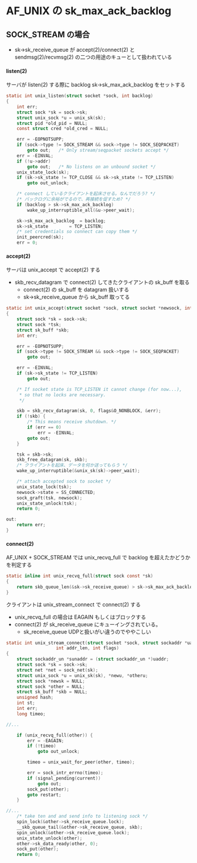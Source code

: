 # AF_UNIX の sk_max_ack_backlog

## SOCK_STREAM の場合

 * sk->sk_receive_queue が accept(2)/connect(2) と sendmsg(2)/recvmsg(2) の二つの用途のキューとして扱われている

#### listen(2) 

サーバが listen(2) する際に backlog sk->sk_max_ack_backlog をセットする

```c
static int unix_listen(struct socket *sock, int backlog)
{
	int err;
	struct sock *sk = sock->sk;
	struct unix_sock *u = unix_sk(sk);
	struct pid *old_pid = NULL;
	const struct cred *old_cred = NULL;

	err = -EOPNOTSUPP;
	if (sock->type != SOCK_STREAM && sock->type != SOCK_SEQPACKET)
		goto out;	/* Only stream/seqpacket sockets accept */
	err = -EINVAL;
	if (!u->addr)
		goto out;	/* No listens on an unbound socket */
	unix_state_lock(sk);
	if (sk->sk_state != TCP_CLOSE && sk->sk_state != TCP_LISTEN)
		goto out_unlock;

	/* connect しているクライアントを起床させる。なんでだろう? */
	/* バックログに余裕がでるので、再接続を促すため? */
	if (backlog > sk->sk_max_ack_backlog)
		wake_up_interruptible_all(&u->peer_wait);

	sk->sk_max_ack_backlog	= backlog;
	sk->sk_state		= TCP_LISTEN;
	/* set credentials so connect can copy them */
	init_peercred(sk);
	err = 0;
```

#### accept(2)

サーバは unix_accept で accept(2) する

 * skb_recv_datagram で connect(2) してきたクライアントの sk_buff を取る
   * connect(2) の sk_buff を datagram 扱いする
   * sk->sk_receive_queue から sk_buff 取ってる

```c
static int unix_accept(struct socket *sock, struct socket *newsock, int flags)
{
	struct sock *sk = sock->sk;
	struct sock *tsk;
	struct sk_buff *skb;
	int err;

	err = -EOPNOTSUPP;
	if (sock->type != SOCK_STREAM && sock->type != SOCK_SEQPACKET)
		goto out;

	err = -EINVAL;
	if (sk->sk_state != TCP_LISTEN)
		goto out;

	/* If socket state is TCP_LISTEN it cannot change (for now...),
	 * so that no locks are necessary.
	 */

	skb = skb_recv_datagram(sk, 0, flags&O_NONBLOCK, &err);
	if (!skb) {
		/* This means receive shutdown. */
		if (err == 0)
			err = -EINVAL;
		goto out;
	}

	tsk = skb->sk;
	skb_free_datagram(sk, skb);
    /* クライアントを起床、データを何か送ってもらう */
	wake_up_interruptible(&unix_sk(sk)->peer_wait);

	/* attach accepted sock to socket */
	unix_state_lock(tsk);
	newsock->state = SS_CONNECTED;
	sock_graft(tsk, newsock);
	unix_state_unlock(tsk);
	return 0;

out:
	return err;
}
```

#### connect(2)

AF_UNIX + SOCK_STREAM では unix_recvq_full で backlog を超えたかどうかを判定する

```c
static inline int unix_recvq_full(struct sock const *sk)
{
	return skb_queue_len(&sk->sk_receive_queue) > sk->sk_max_ack_backlog;
}
```

クライアントは unix_stream_connect で connect(2) する

 * unix_recvq_full の場合は EAGAIN もしくはブロックする
 * connect(2) が sk_receive_queue にキューイングされている。
   * sk_receive_queue UDPと扱いがい違うのでややこしい

```c
static int unix_stream_connect(struct socket *sock, struct sockaddr *uaddr,
			       int addr_len, int flags)
{
	struct sockaddr_un *sunaddr = (struct sockaddr_un *)uaddr;
	struct sock *sk = sock->sk;
	struct net *net = sock_net(sk);
	struct unix_sock *u = unix_sk(sk), *newu, *otheru;
	struct sock *newsk = NULL;
	struct sock *other = NULL;
	struct sk_buff *skb = NULL;
	unsigned hash;
	int st;
	int err;
	long timeo;

//...    

	if (unix_recvq_full(other)) {
		err = -EAGAIN;
		if (!timeo)
			goto out_unlock;

		timeo = unix_wait_for_peer(other, timeo);

		err = sock_intr_errno(timeo);
		if (signal_pending(current))
			goto out;
		sock_put(other);
		goto restart;
	}

//...    
	/* take ten and and send info to listening sock */
	spin_lock(&other->sk_receive_queue.lock);
	__skb_queue_tail(&other->sk_receive_queue, skb);
	spin_unlock(&other->sk_receive_queue.lock);
	unix_state_unlock(other);
	other->sk_data_ready(other, 0);
	sock_put(other);
	return 0;
```    
